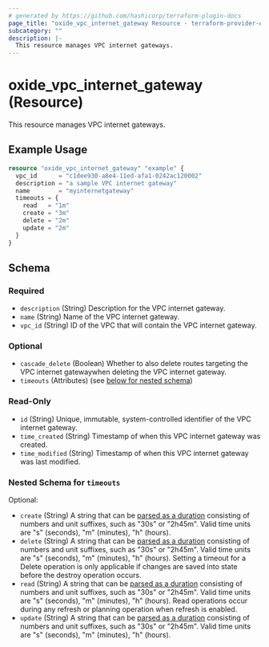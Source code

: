 ```yaml
---
# generated by https://github.com/hashicorp/terraform-plugin-docs
page_title: "oxide_vpc_internet_gateway Resource - terraform-provider-oxide"
subcategory: ""
description: |-
  This resource manages VPC internet gateways.
---
```


# oxide_vpc_internet_gateway (Resource)

This resource manages VPC internet gateways.

## Example Usage

```terraform
resource "oxide_vpc_internet_gateway" "example" {
  vpc_id      = "c1dee930-a8e4-11ed-afa1-0242ac120002"
  description = "a sample VPC internet gateway"
  name        = "myinternetgateway"
  timeouts = {
    read   = "1m"
    create = "3m"
    delete = "2m"
    update = "2m"
  }
}
```

<!-- schema generated by tfplugindocs -->
## Schema

### Required

- `description` (String) Description for the VPC internet gateway.
- `name` (String) Name of the VPC internet gateway.
- `vpc_id` (String) ID of the VPC that will contain the VPC internet gateway.

### Optional

- `cascade_delete` (Boolean) Whether to also delete routes targeting the VPC internet gatewaywhen deleting the VPC internet gateway.
- `timeouts` (Attributes) (see [below for nested schema](#nestedatt--timeouts))

### Read-Only

- `id` (String) Unique, immutable, system-controlled identifier of the VPC internet gateway.
- `time_created` (String) Timestamp of when this VPC internet gateway was created.
- `time_modified` (String) Timestamp of when this VPC internet gateway was last modified.

<a id="nestedatt--timeouts"></a>
### Nested Schema for `timeouts`

Optional:

- `create` (String) A string that can be [parsed as a duration](https://pkg.go.dev/time#ParseDuration) consisting of numbers and unit suffixes, such as "30s" or "2h45m". Valid time units are "s" (seconds), "m" (minutes), "h" (hours).
- `delete` (String) A string that can be [parsed as a duration](https://pkg.go.dev/time#ParseDuration) consisting of numbers and unit suffixes, such as "30s" or "2h45m". Valid time units are "s" (seconds), "m" (minutes), "h" (hours). Setting a timeout for a Delete operation is only applicable if changes are saved into state before the destroy operation occurs.
- `read` (String) A string that can be [parsed as a duration](https://pkg.go.dev/time#ParseDuration) consisting of numbers and unit suffixes, such as "30s" or "2h45m". Valid time units are "s" (seconds), "m" (minutes), "h" (hours). Read operations occur during any refresh or planning operation when refresh is enabled.
- `update` (String) A string that can be [parsed as a duration](https://pkg.go.dev/time#ParseDuration) consisting of numbers and unit suffixes, such as "30s" or "2h45m". Valid time units are "s" (seconds), "m" (minutes), "h" (hours).
